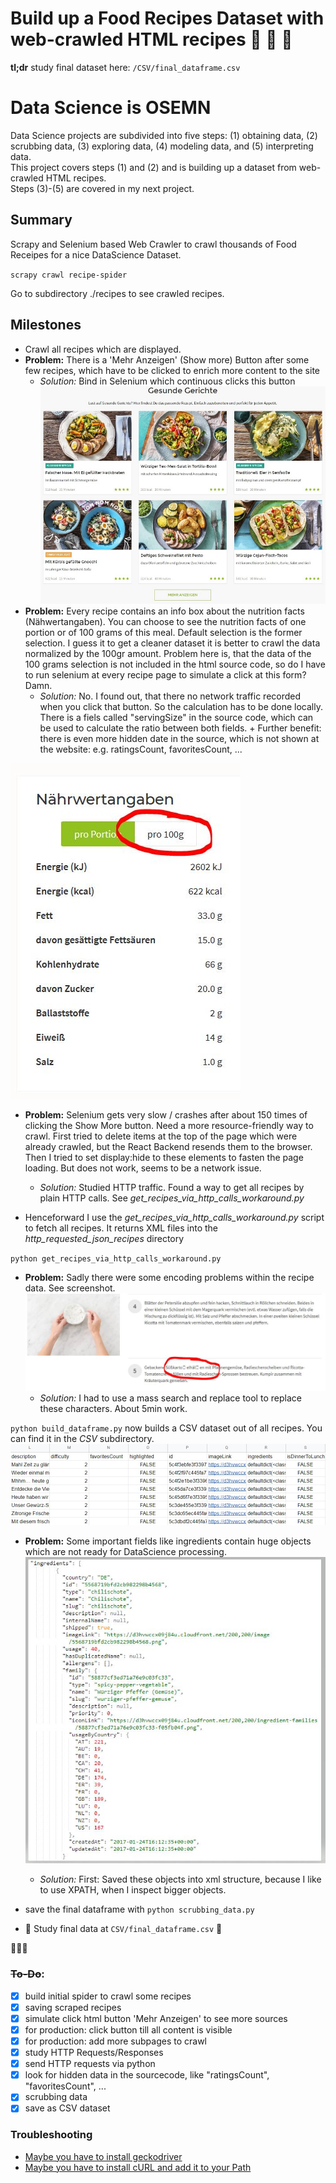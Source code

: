 # Build up a Food Recipes Dataset with web-crawled HTML recipes :fork_and_knife: :stew: :pizza:

**tl;dr** study final dataset here: `/CSV/final_dataframe.csv`

# Data Science is OSEMN
Data Science projects are subdivided into five steps: (1) obtaining data, (2) scrubbing data, (3) exploring data, (4) modeling data, and (5) interpreting data.  
This project covers steps (1) and (2) and is building up a dataset from web-crawled HTML recipes.  
Steps (3)-(5) are covered in my next project.


## Summary

Scrapy and Selenium based Web Crawler to crawl thousands of Food Receipes for a nice DataScience Dataset.

`scrapy crawl recipe-spider`

Go to subdirectory ./recipes to see crawled recipes.

## Milestones

* Crawl all recipes which are displayed.
* __Problem:__ There is a 'Mehr Anzeigen' (Show more) Button after some few recipes, which have to be clicked to enrich more content to the site
	* _Solution:_ Bind in Selenium which continuous clicks this button
	![Button](./docs/button.jpg)
* __Problem:__ Every recipe contains an info box about the nutrition facts (Nähwertangaben). You can choose to see the nutrition facts of one portion or of 100 grams of this meal. Default selection is the former selection. I guess it to get a cleaner dataset it is better to crawl the data normalized by the 100gr amount. Problem here is, that the data of the 100 grams selection is not included in the html source code, so do I have to run selenium at every recipe page to simulate a click at this form? Damn.
	* _Solution:_ No. I found out, that there no network traffic recorded when you click that button. So the calculation has to be done locally. There is a fiels called "servingSize" in the source code, which can be used to calculate the ratio between both fields. + Further benefit: there is even more hidden date in the source, which is not shown at the website: e.g. ratingsCount, favoritesCount, ...

![Nutrition Facts](./docs/nutrition_facts.jpg)

* __Problem:__ Selenium gets very slow / crashes after about 150 times of clicking the Show More button. Need a more resource-friendly way to crawl. First tried to delete items at the top of the page which were already crawled, but the React Backend resends them to the browser. Then I tried to set display:hide to these elements to fasten the page loading. But does not work, seems to be a network issue.
	* _Solution:_ Studied HTTP traffic. Found a way to get all recipes by plain HTTP calls. See _get_recipes_via_http_calls_workaround.py_

* Henceforward I use the _get_recipes_via_http_calls_workaround.py_ script to fetch all recipes. It returns XML files into the _http_requested_json_recipes_ directory

`python get_recipes_via_http_calls_workaround.py`

* __Problem:__ Sadly there were some encoding problems within the recipe data. See screenshot.
![Encoding Problems](./docs/encoding-problems.jpg)
	* _Solution:_ I had to use a mass search and replace tool to replace these characters. About 5min work.

`python build_dataframe.py` now builds a CSV dataset out of all recipes. You can find it in the _CSV_ subdirectory.
![CSV Dataset](./docs/csv_dataset.jpg)

* __Problem:__ Some important fields like ingredients contain huge objects which are not ready for DataScience processing.
![Objects for feature engineering](./docs/objects-for-feature-engineering.jpg)	
	* _Solution:_ First: Saved these objects into xml structure, because I like to use XPATH, when I inspect bigger objects.

* save the final dataframe with `python scrubbing_data.py`

* :raised_hands: Study final data at `CSV/final_dataframe.csv` :raised_hands:

:clap::clap::clap:

### ~~To-Do~~:
- [x] build initial spider to crawl some recipes
- [x] saving scraped recipes
- [x] simulate click html button 'Mehr Anzeigen' to see more sources
- [x] for production: click button till all content is visible
- [x] for production: add more subpages to crawl
- [x] study HTTP Requests/Responses
- [x] send HTTP requests via python
- [x] look for hidden data in the sourcecode, like "ratingsCount", "favoritesCount", ...
- [x] scrubbing data 
- [x] save as CSV dataset

### Troubleshooting
* [Maybe you have to install geckodriver](https://stackoverflow.com/questions/40208051/selenium-using-python-geckodriver-executable-needs-to-be-in-path)
* [Maybe you have to install cURL and add it to your Path](https://curl.haxx.se/)
